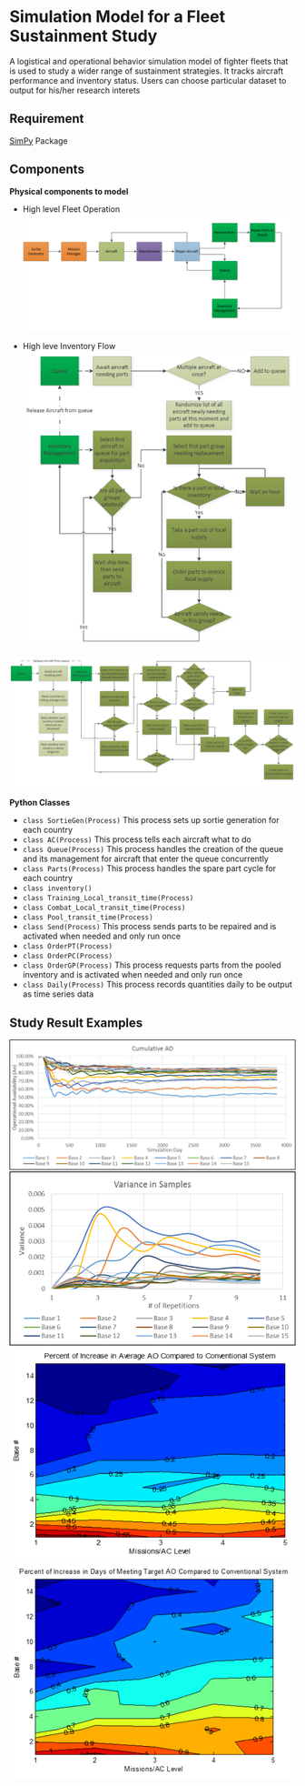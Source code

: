 # Simulation Model for a Fleet Sustainment Study
A logistical and operational behavior simulation model of fighter fleets that is used 
to study a wider range of sustainment strategies. It tracks aircraft performance and inventory status. 
Users can choose particular dataset to output for his/her research interets

## Requirement
[SimPy](https://simpy.readthedocs.io/en/latest/) Package

## Components

**Physical components to model**
* High level Fleet Operation
![Picture1](operation_flow/FleetSimFlow.png)

* High leve Inventory Flow
![Picture2](operation_flow/FleetSimInventoryFlow.png)

![Picture3](operation_flow/FleetSimInventoryFlow2.png)

**Python Classes**
* `class SortieGen(Process)` This process sets up sortie generation for each country
* `class AC(Process)` This process tells each aircraft what to do
* `class Queue(Process)` This process handles the creation of the queue and its management for aircraft that enter the queue concurrently
* `class Parts(Process)` This process handles the spare part cycle for each country
* `class inventory()`
* `class Training_Local_transit_time(Process)`
* `class Combat_Local_transit_time(Process)`
* `class Pool_transit_time(Process)`
* `class Send(Process)` This process sends parts to be repaired and is activated when needed and only run once
* `class OrderPT(Process)`
* `class OrderPC(Process)`
* `class OrderGP(Process)` This process requests parts from the pooled inventory and is activated when needed and only run once
* `class Daily(Process)` This process records quantities daily to be output as time series data

## Study Result Examples
![Picture1](examples/Result1.png)
![Picture2](examples/Result2.png)
![Picture3](examples/Result3.png)
![Picture4](examples/Result4.png)
